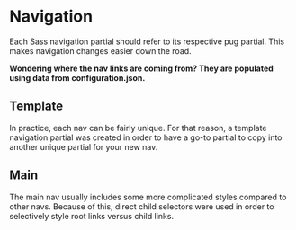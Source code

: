 # Navigation

Each Sass navigation partial should refer to its respective pug partial. This makes navigation changes easier down the road.

**Wondering where the nav links are coming from? They are populated using data from configuration.json.**

## Template

In practice, each nav can be fairly unique. For that reason, a template navigation partial was created in order to have a go-to partial to copy into another unique partial for your new nav.

## Main

The main nav usually includes some more complicated styles compared to other navs. Because of this, direct child selectors were used in order to selectively style root links versus child links.
